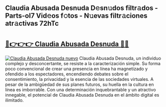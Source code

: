 ## Claudia Abusada Desnuda D𝚎sn𝚞dos filtr𝚊dos - Parts-oI7 Vid𝚎os f𝚘tos - N𝚞evas filtr𝚊ciones atr𝚊ctivas 72hTc

# <h2><a href="http://mb8mc4.tromn.icu/?c=Claudia+Abusada+Desnuda">🔗👉👉👉 Claudia Abusada Desnuda 🔗🔗</a></h2>

[![Claudia Abusada Desnuda nuevo](https://i.imgur.com/pEAQMta.gif)](http://mb8mc4.tromn.icu/?c=Claudia+Abusada+Desnuda)
Claudia Abusada Desnuda, un individuo complejo y desconcertante, se resiste a la caracterización simple. Su forma poco convencional de crear una presencia en línea ha magnetizado y ofendido a los espectadores, encendiendo debates sobre el consentimiento, la privacidad y la esencia de las sociedades virtuales. A pesar de la ambigüedad de sus planes futuros, su huella en la cultura en línea es imborrable. Con una determinación inquebrantable y un atractivo innegable, el potencial de Claudia Abusada Desnuda en el ámbito digital es ilimitado.
